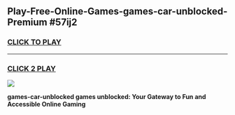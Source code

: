 
## Play-Free-Online-Games-games-car-unblocked-Premium #57ij2
<h3>
<a href="https://premium.freeplayer.one?title=games-car-unblocked&ref=8M">CLICK TO PLAY</a></h3>
<hr>

<h3>
<a href="https://premium.freeplayer.one?title=games-car-unblocked&ref=8M">CLICK 2 PLAY</a>
  
</h3>

<a href="https://premium.freeplayer.one?title=games-car-unblocked&ref=8M"><img src="https://clearcache.store/games.png"></a>


**games-car-unblocked games unblocked: Your Gateway to Fun and Accessible Online Gaming**
